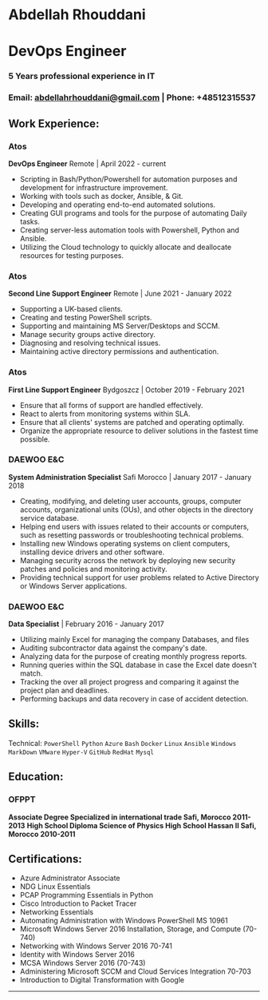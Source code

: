 # **Abdellah Rhouddani**
# DevOps Engineer 
### 5 Years professional experience in IT
### Email: **<abdellahrhouddani@gmail.com>** | Phone: **+48512315537**
## Work Experience:

### Atos
**DevOps Engineer**
Remote | April 2022 - current

- Scripting in Bash/Python/Powershell for automation purposes and development for infrastructure improvement.
- Working with tools such as docker, Ansible, & Git.
- Developing and operating end-to-end automated solutions.
- Creating GUI programs and tools for the purpose of automating Daily tasks.
- Creating server-less automation tools with Powershell, Python and Ansible.
- Utilizing the Cloud technology to quickly allocate and deallocate resources for testing purposes.

### Atos
**Second Line Support Engineer**
Remote | June 2021 - January 2022

- Supporting a UK-based clients.
- Creating and testing PowerShell scripts.
- Supporting and maintaining MS Server/Desktops and SCCM.
- Manage security groups active directory.
- Diagnosing and resolving technical issues.
- Maintaining active directory permissions and authentication.

### Atos

**First Line Support Engineer**
Bydgoszcz | October 2019 - February 2021

- Ensure that all forms of support are handled effectively. 
- React to alerts from monitoring systems within SLA.
-  Ensure that all clients' systems are patched and operating optimally. 
-  Organize the appropriate resource to deliver solutions in the fastest time possible.

### DAEWOO E&C
**System Administration Specialist**
Safi Morocco | January 2017 - January 2018

- Creating, modifying, and deleting user accounts, groups, computer accounts, organizational units (OUs), and other objects in the directory service database.
- Helping end users with issues related to their accounts or computers, such as resetting passwords or troubleshooting technical problems.
- Installing new Windows operating systems on client computers, installing device drivers and other software.
- Managing security across the network by deploying new security patches and policies and monitoring activity.
- Providing technical support for user problems related to Active Directory or Windows Server applications.
### DAEWOO E&C
**Data Specialist** | February 2016 - January 2017
- Utilizing mainly Excel for managing the company Databases, and files
- Auditing subcontractor data against the company's date.
- Analyzing data for the purpose of creating monthly progress reports.
- Running queries within the SQL database in case the Excel date doesn't match.
- Tracking the over all project progress and comparing it against the project plan and deadlines.
- Performing backups and data recovery in case of accident detection.

## Skills:

Technical: `PowerShell` `Python` `Azure` `Bash` `Docker` `Linux` `Ansible` `Windows` `MarkDown` `VMware` `Hyper-V` `GitHub` `RedHat` `Mysql`
## Education:
### OFPPT

**Associate Degree Specialized in international trade Safi, Morocco 2011-2013**
**High School Diploma Science	of Physics High School	Hassan II Safi, Morocco 2010-2011**
## Certifications:
- Azure Administrator Associate
- NDG Linux Essentials
- PCAP Programming Essentials in Python
- Cisco Introduction to Packet Tracer
- Networking Essentials
- Automating Administration with Windows PowerShell MS 10961
- Microsoft Windows Server 2016 Installation, Storage, and Compute (70-740)
- Networking with Windows Server 2016 70-741
- Identity with Windows Server 2016
- MCSA Windows Server 2016 (70-743)
- Administering Microsoft SCCM and Cloud Services Integration  70-703
- Introduction to Digital Transformation with Google
---


